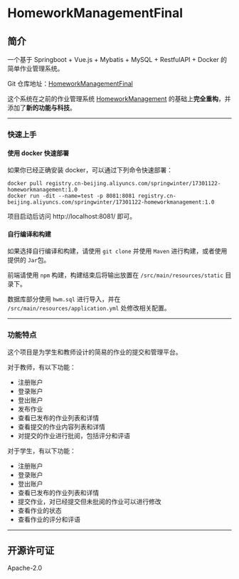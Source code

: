 # HomeworkManagementFinal

## 简介

一个基于 Springboot + Vue.js + Mybatis + MySQL + RestfulAPI + Docker 的简单作业管理系统。

Git 仓库地址：[HomeworkManagementFinal](https://github.com/dongshunyao/HomeworkManagementFinal)

这个系统在之前的作业管理系统 [HomeworkManagement](https://github.com/dongshunyao/HomeworkManagement) 的基础上**完全重构**，并添加了**新的功能与科技**。

------

### 快速上手

#### 使用 docker 快速部署

如果你已经正确安装 docker，可以通过下列命令快速部署：

```
docker pull registry.cn-beijing.aliyuncs.com/springwinter/17301122-homeworkmanagement:1.0
docker run -dit --name=test -p 8081:8081 registry.cn-beijing.aliyuncs.com/springwinter/17301122-homeworkmanagement:1.0
```

项目启动后访问 http://localhost:8081/ 即可。

#### 自行编译和构建

如果选择自行编译和构建，请使用 `git clone` 并使用 `Maven` 进行构建，或者使用提供的 `Jar`包。

前端请使用 `npm` 构建，构建结束后将输出放置在 `/src/main/resources/static` 目录下。

数据库部分使用 `hwm.sql` 进行导入，并在 `/src/main/resources/application.yml` 处修改相关配置。

------

### 功能特点

这个项目是为学生和教师设计的简易的作业的提交和管理平台。

对于教师，有以下功能：

- 注册账户
- 登录账户
- 登出账户
- 发布作业
- 查看已发布的作业列表和详情
- 查看提交的作业内容列表和详情
- 对提交的作业进行批阅，包括评分和评语

对于学生，有以下功能：

- 注册账户
- 登录账户
- 登出账户
- 查看已发布的作业列表和详情
- 提交作业，对已经提交但未批阅的作业可以进行修改
- 查看作业的状态
- 查看作业的评分和评语

---

## 开源许可证

Apache-2.0